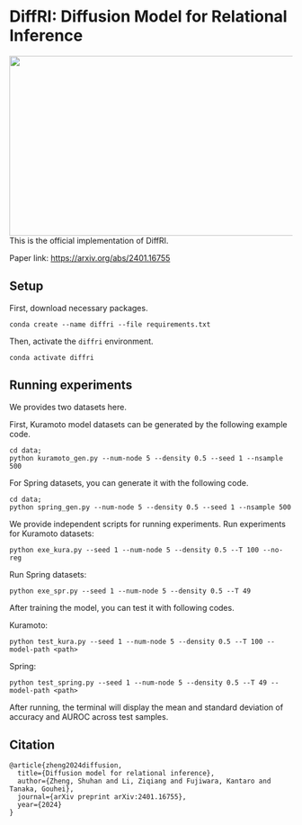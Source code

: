 # DiffRI: Diffusion Model for Relational Inference
<img src="/assets/demo.gif" width="700" height="320">
This is the official implementation of DiffRI. 

Paper link: https://arxiv.org/abs/2401.16755


## Setup
First, download necessary packages.
```
conda create --name diffri --file requirements.txt 
```
Then, activate the `diffri` environment.
```
conda activate diffri
```
## Running experiments
We provides two datasets here.

First, Kuramoto model datasets can be generated by the following example code.
```
cd data;
python kuramoto_gen.py --num-node 5 --density 0.5 --seed 1 --nsample 500
```

For Spring datasets, you can generate it with the following code.
```
cd data;
python spring_gen.py --num-node 5 --density 0.5 --seed 1 --nsample 500
```

We provide independent scripts for running experiments.
Run experiments for Kuramoto datasets:

```
python exe_kura.py --seed 1 --num-node 5 --density 0.5 --T 100 --no-reg
```

Run Spring datasets: 
```
python exe_spr.py --seed 1 --num-node 5 --density 0.5 --T 49
```

After training the model, you can test it with following codes.

Kuramoto:
```
python test_kura.py --seed 1 --num-node 5 --density 0.5 --T 100 --model-path <path>
```
Spring:
```
python test_spring.py --seed 1 --num-node 5 --density 0.5 --T 49 --model-path <path>
```
After running, the terminal will display the mean and standard deviation of accuracy and AUROC across test samples.

## Citation
```
@article{zheng2024diffusion,
  title={Diffusion model for relational inference},
  author={Zheng, Shuhan and Li, Ziqiang and Fujiwara, Kantaro and Tanaka, Gouhei},
  journal={arXiv preprint arXiv:2401.16755},
  year={2024}
}
```

